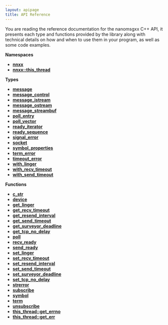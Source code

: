 ```yaml
---
layout: apipage
title: API Reference
---
```


You are reading the reference documentation for the nanomsgxx C++ API, it
presents each type and functions provided by the library along with technical
details on how and when to use them in your program, as well as some code
examples.

**Namespaces**

- **[nnxx](api/nnxx/namespace.html)**
- **[nnxx::this_thread](api/nnxx/this_thread/namespace.html)**

**Types**

- **[message](api/nnxx/message.html)**
- **[message&#95;control](api/nnxx/message_control.html)**
- **[message&#95;istream](api/nnxx/message_istream.html)**
- **[message&#95;ostream](api/nnxx/message_ostream.html)**
- **[message&#95;streambuf](api/nnxx/message_streambuf.html)**
- **[poll&#95;entry](api/nnxx/poll_entry.html)**
- **[poll&#95;vector](api/nnxx/poll_vector.html)**
- **[ready&#95;iterator](api/nnxx/ready_iterator.html)**
- **[ready&#95;sequence](api/nnxx/ready_sequence.html)**
- **[signal&#95;error](api/nnxx/signal_error.html)**
- **[socket](api/nnxx/socket.html)**
- **[symbol&#95;properties](api/nnxx/symbol_properties.html)**
- **[term&#95;error](api/nnxx/term_error.html)**
- **[timeout&#95;error](api/nnxx/timeout_error.html)**
- **[with&#95;linger](api/nnxx/with_linger.html)**
- **[with&#95;recv&#95;timeout](api/nnxx/with_recv_timeout.html)**
- **[with&#95;send&#95;timeout](api/nnxx/with_send_timeout.html)**

**Functions**

- **[c_str](api/nnxx/c_str.html)**
- **[device](api/nnxx/device.html)**
- **[get&#95;linger](api/nnxx/get_linger.html)**
- **[get&#95;recv&#95;timeout](api/nnxx/get_recv_timeout.html)**
- **[get&#95;resend&#95;interval](api/nnxx/get_resend_interval.html)**
- **[get&#95;send&#95;timeout](api/nnxx/get_send_timeout.html)**
- **[get&#95;surveyor&#95;deadline](api/nnxx/get_surveyor_deadline.html)**
- **[get&#95;tcp&#95;no&#95;delay](api/nnxx/get_tcp_no_delay.html)**
- **[poll](api/nnxx/poll.html)**
- **[recv_ready](api/nnxx/recv_ready.html)**
- **[send_ready](api/nnxx/send_ready.html)**
- **[set&#95;linger](api/nnxx/set_linger.html)**
- **[set&#95;recv&#95;timeout](api/nnxx/set_recv_timeout.html)**
- **[set&#95;resend&#95;interval](api/nnxx/set_resend_interval.html)**
- **[set&#95;send&#95;timeout](api/nnxx/set_send_timeout.html)**
- **[set&#95;surveyor&#95;deadline](api/nnxx/set_surveyor_deadline.html)**
- **[set&#95;tcp&#95;no&#95;delay](api/nnxx/set_tcp_no_delay.html)**
- **[strerror](api/nnxx/subscribe.html)**
- **[subscribe](api/nnxx/strerror.html)**
- **[symbol](api/nnxx/symbol.html)**
- **[term](api/nnxx/term.html)**
- **[unsubscribe](api/nnxx/unsubscribe.html)**
- **[this&#95;thread::get&#95;errno](api/nnxx/this_thread/get_errno.html)**
- **[this&#95;thread::get&#95;err](api/nnxx/this_thread/get_errno.html)**

